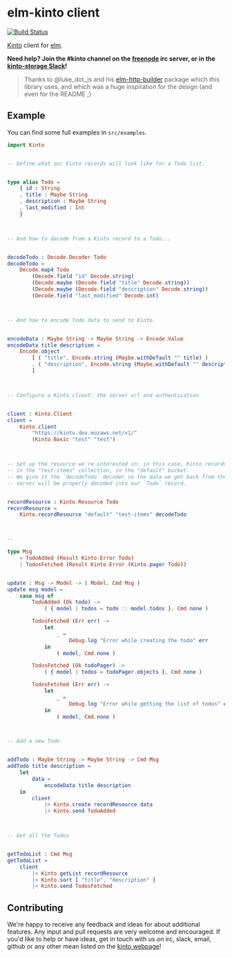 # elm-kinto client

[![Build Status](https://travis-ci.org/Kinto/elm-kinto.svg?branch=master)](https://travis-ci.org/Kinto/elm-kinto)

[Kinto](http://www.kinto-storage.org/) client for [elm](http://elm-lang.org/).

**Need help? Join the #kinto channel on the [freenode](https://freenode.net/)
irc server, or in the
[kinto-storage Slack](https://slack.kinto-storage.org/)!**


> Thanks to @luke_dot_js and his
> [elm-http-builder](http://package.elm-lang.org/packages/lukewestby/elm-http-builder/)
> package which this library uses, and which was a huge inspiration for the
> design (and even for the README ;)

## Example

You can find some full examples in `src/examples`.

```elm
import Kinto


-- Define what our Kinto records will look like for a Todo list.


type alias Todo =
    { id : String
    , title : Maybe String
    , description : Maybe String
    , last_modified : Int
    }



-- And how to decode from a Kinto record to a Todo...


decodeTodo : Decode.Decoder Todo
decodeTodo =
    Decode.map4 Todo
        (Decode.field "id" Decode.string)
        (Decode.maybe (Decode.field "title" Decode.string))
        (Decode.maybe (Decode.field "description" Decode.string))
        (Decode.field "last_modified" Decode.int)



-- And how to encode Todo data to send to Kinto.


encodeData : Maybe String -> Maybe String -> Encode.Value
encodeData title description =
    Encode.object
        [ ( "title", Encode.string (Maybe.withDefault "" title) )
        , ( "description", Encode.string (Maybe.withDefault "" description) )
        ]



-- Configure a Kinto client: the server url and authentication


client : Kinto.Client
client =
    Kinto.client
        "https://kinto.dev.mozaws.net/v1/"
        (Kinto.Basic "test" "test")



-- Set up the resource we're interested in: in this case, Kinto records, stored
-- in the "test-items" collection, in the "default" bucket.
-- We give it the `decodeTodo` decoder so the data we get back from the Kinto
-- server will be properly decoded into our `Todo` record.


recordResource : Kinto.Resource Todo
recordResource =
    Kinto.recordResource "default" "test-items" decodeTodo



--

type Msg
    = TodoAdded (Result Kinto.Error Todo)
    | TodosFetched (Result Kinto.Error (Kinto.pager Todo))


update : Msg -> Model -> ( Model, Cmd Msg )
update msg model =
    case msg of
        TodoAdded (Ok todo) ->
            ( { model | todos = todo :: model.todos }, Cmd.none )

        TodosFetched (Err err) ->
            let
                _ =
                    Debug.log "Error while creating the todo" err
            in
                ( model, Cmd.none )

        TodosFetched (Ok todoPager) ->
            ( { model | todos = todoPager.objects }, Cmd.none )

        TodosFetched (Err err) ->
            let
                _ =
                    Debug.log "Error while getting the list of todos" err
            in
                ( model, Cmd.none )



-- Add a new Todo


addTodo : Maybe String -> Maybe String -> Cmd Msg
addTodo title description =
    let
        data =
            encodeData title description
    in
        client
            |> Kinto.create recordResource data
            |> Kinto.send TodoAdded



-- Get all the Todos


getTodoList : Cmd Msg
getTodoList =
    client
        |> Kinto.getList recordResource
        |> Kinto.sort [ "title", "description" ]
        |> Kinto.send TodosFetched
```

## Contributing

We're happy to receive any feedback and ideas for about additional features.
Any input and pull requests are very welcome and encouraged. If you'd like to
help or have ideas, get in touch with us on irc, slack, email, github or any
other mean listed on the [kinto webpage](http://www.kinto-storage.org/)!
